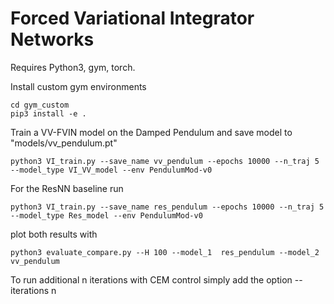 # Forced Variational Integrator Networks

Requires Python3, gym, torch.

Install custom gym environments
```
cd gym_custom
pip3 install -e .
```

Train a VV-FVIN model on the Damped Pendulum and save model to
"models/vv_pendulum.pt"
```
python3 VI_train.py --save_name vv_pendulum --epochs 10000 --n_traj 5
--model_type VI_VV_model --env PendulumMod-v0
```
For the ResNN baseline run
```
python3 VI_train.py --save_name res_pendulum --epochs 10000 --n_traj 5
--model_type Res_model --env PendulumMod-v0
```

plot both results with
```
python3 evaluate_compare.py --H 100 --model_1  res_pendulum --model_2 vv_pendulum
```

To run additional n iterations with CEM control simply add the option --iterations n

